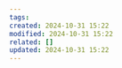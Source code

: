 ```yaml
---
tags: 
created: 2024-10-31 15:22
modified: 2024-10-31 15:22
related: []
updated: 2024-10-31 15:22
---
```


